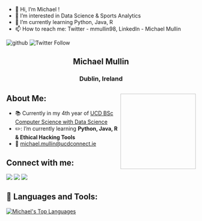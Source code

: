 - 👋 Hi, I’m Michael !
- 👀 I’m interested in Data Science & Sports Analytics
- 🌱 I’m currently learning Python, Java, R
- 📫 How to reach me: Twitter - mmullin98, 
                       LinkedIn - Michael Mullin


![github](https://img.shields.io/badge/GitHub-000000?style=for-the-badge&logo=GitHub&logoColor=white)
![Twitter Follow](https://img.shields.io/twitter/follow/mmullin98?style=social)

<h2 align="center">Michael Mullin</h2>
<h3 align="center">Dublin, Ireland</h3>

## About Me: <img align="right" width="200" height="200"></a>
- 📚 Currently in my 4th year of [UCD BSc Computer Science with Data Science ](https://www.myucd.ie/courses/science/computer-science-data-science/)
- ✏️: I’m currently learning **Python, Java, R & Ethical Hacking Tools**
- 📧 michael.mullin@ucdconnect.ie

## Connect with me:
<p align="left">

<a href = "https://www.linkedin.com/in/michael-mullin10/"><img src="https://img.icons8.com/fluent/48/000000/linkedin.png"/></a>
 <a href = "https://www.instagram.com/mmullin98/"><img src="https://img.icons8.com/fluent/48/000000/instagram-new.png"/></a>
<a href = "https://twitter.com/mmullin98"><img src="https://img.icons8.com/fluent/48/000000/twitter.png"/></a>
</p>


## 🚀 Languages and Tools:

<p align="left"> 
    <a <img src="https://img.icons8.com/color/48/000000/java-coffee-cup-logo.png"/> </a>
    <a <img src="https://img.icons8.com/color/48/000000/c-programming.png"/> </a>
    <a <img src="https://img.icons8.com/color/48/000000/python.png"/> </a> 
    <a <img src="https://img.icons8.com/fluent/50/000000/mysql-logo.png"/> </a>
</p>

<p align="left"> 
<a href="https://github.com/mmullin98/github-readme-stats"><img alt="Michael's Top Languages" src="https://github-readme-stats.vercel.app/api/top-langs/?username=mmullin98&langs_count=8&count_private=true&layout=compact&theme=react&hide_border=true&bg_color=0D1117" /></a> 
